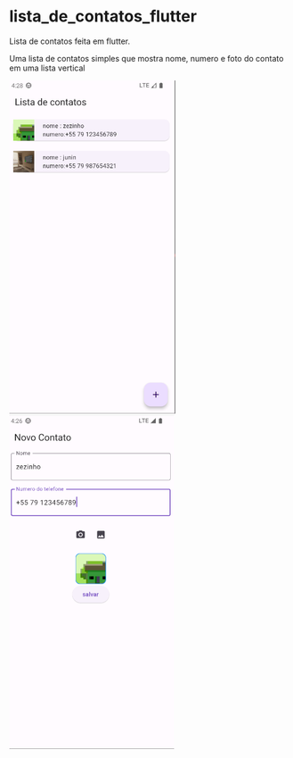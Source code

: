 # lista_de_contatos_flutter
<p>Lista de contatos feita em flutter.</p> 
<p>Uma lista de contatos simples que mostra nome, numero e foto do contato em uma lista vertical</p>
<img src= "lista_de_contatos/assets/image/contact-list.png">
<img src= "lista_de_contatos/assets/image/new-contact.png">